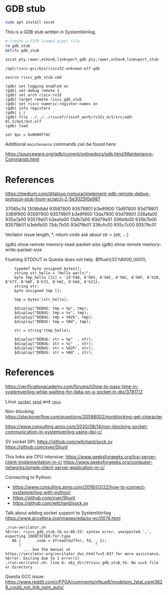 # GDB stub

```sh
sudo apt install socat
```

This is a GDB stub written in SystemVerilog.

```bash
# create a FIFO (named pipe) file
rm gdb_stub
mkfifo gdb_stub

socat pty,rawer,echo=0,link=port_gdb pty,rawer,echo=0,link=port_stub

```

```
/opt/riscv-gcc/bin/riscv32-unknown-elf-gdb

source riscv_gdb_stub.cmd

(gdb) set logging enabled on
(gdb) set debug remote 1
(gdb) set arch riscv:rv32
(gdb) target remote riscv_gdb_stub
(gdb) set riscv numeric-register-names on
(gdb) info registers
(gdb) i r
(gdb) file ../../../riscof/riscof_work/rv32i_m/I/src/add-01.S/dut/dut.elf
(gdb) load
```

```
set $pc = 0x0000ff4C
```

Additional `maintenance` commands can be found here:

https://sourceware.org/gdb/current/onlinedocs/gdb.html/Maintenance-Commands.html

# References

https://medium.com/@tatsuo.nomura/implement-gdb-remote-debug-protocol-stub-from-scratch-2-5e3025f0e987


37085c7d
1308b8dd
93587800
93579801
b3e8f800
13d97800
93d79801
3369f900
93597900
93579901
b3e9f900
13da7900
93d79901
336afa00
935a7a00
93579a01
b3eafa00
13db7a00
93d79a01
336bfb00
935b7b00
93579b01
b3ebfb00
13dc7b00
93d79b01
336cfc00
935c7c00
93579c01

Verilator issue
length, *, return code
ask about str = {str, ...}



(gdb) show remote memory-read-packet-size
(gdb) show remote memory-write-packet-size


Flushing STDOUT in Questa does not help.
$fflush(32'h8000_0001);

```
    typedef byte unsigned bytes[];
    string str_hello = "Hello worls!";
    byte tmp_hello [12] = '{8'h48, 8'h65, 8'h6C, 8'h6C, 8'h6F, 8'h20, 8'h77, 8'h6F, 8'h72, 8'h6C, 8'h64, 8'h21};
    string str;
    byte unsigned tmp [];

    tmp = bytes'(str_hello);

    $display("DEBUG: tmp = %p", tmp);
    $display("DEBUG: tmp = %s", tmp);
    $display("DEBUG: tmp = %02h", tmp);
    $display("DEBUG: tmp = %0d", tmp);

    str = string'(tmp_hello);

    $display("DEBUG: str = %p"  , str);
    $display("DEBUG: str = %s"  , str);
    $display("DEBUG: str = %02h", str);
    $display("DEBUG: str = %0d" , str);
```

# References

https://verificationacademy.com/forums/t/how-to-pass-time-in-systemverilog-while-waiting-for-data-on-a-socket-in-dpi/37817/2

Linux [`socket`](https://man7.org/linux/man-pages/man2/socket.2.html)
[`send`](https://man7.org/linux/man-pages/man2/send.2.html) and
[`recv`](https://man7.org/linux/man-pages/man2/recv.2.html).

Non-blocking:
https://stackoverflow.com/questions/20588002/nonblocking-get-character

https://www.consulting.amiq.com/2020/08/14/non-blocking-socket-communication-in-systemverilog-using-dpi-c/

SV socket DPI:
https://github.com/witchard/sock.sv
https://github.com/xver/Shunt


This links are CPU intensive:
https://www.geeksforgeeks.org/tcp-server-client-implementation-in-c/
https://www.geeksforgeeks.org/computer-networks/simple-client-server-application-in-c/

Connecting to Python:

- https://www.consulting.amiq.com/2019/03/22/how-to-connect-systemverilog-with-python/
- https://github.com/xver/Shunt
- https://github.com/witchard/sock.sv

Talk about adding socket support to SystemVerilog
https://www.accellera.org/images/eda/sv-ec/0074.html

```
./run-verilator.sh 
%Error: riscv_gdb_stub_tb.sv:86:33: syntax error, unexpected ',', expecting IDENTIFIER-for-type
   86 |       code = $fread(buffer, fd, , 1);
      |                                 ^
        ... See the manual at https://verilator.org/verilator_doc.html?v=5.037 for more assistance.
%Error: Exiting due to 1 error(s)
./run-verilator.sh: line 6: obj_dir/Vriscv_gdb_stub_tb: No such file or directory
```


Questa GCC issue:
https://www.reddit.com/r/FPGA/comments/nfkuq6/modelsim_fatal_vsim3828_could_not_link_vsim_auto/